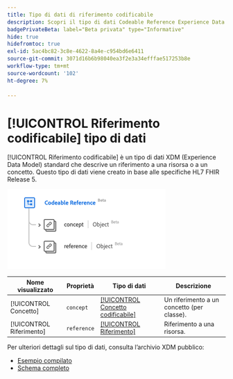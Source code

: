 ```yaml
---
title: Tipo di dati di riferimento codificabile
description: Scopri il tipo di dati Codeable Reference Experience Data Model (XDM).
badgePrivateBeta: label="Beta privata" type="Informative"
hide: true
hidefromtoc: true
exl-id: 5ac4bc82-3c8e-4622-8a4e-c954bd6e6411
source-git-commit: 3071d16b6b98040ea3f2e3a34efffae517253b8e
workflow-type: tm+mt
source-wordcount: '102'
ht-degree: 7%

---
```


# [!UICONTROL Riferimento codificabile] tipo di dati

[!UICONTROL Riferimento codificabile] è un tipo di dati XDM (Experience Data Model) standard che descrive un riferimento a una risorsa o a un concetto. Questo tipo di dati viene creato in base alle specifiche HL7 FHIR Release 5.

![Struttura del tipo di dati di riferimento codificabile](../../../images/healthcare/data-types/codeable-reference.png)

| Nome visualizzato | Proprietà | Tipo di dati | Descrizione |
| --- | --- | --- | --- |
| [!UICONTROL Concetto] | `concept` | [[!UICONTROL Concetto codificabile]](../data-types/codeable-concept.md) | Un riferimento a un concetto (per classe). |
| [!UICONTROL Riferimento] | `reference` | [[!UICONTROL Riferimento]](../data-types/reference.md) | Riferimento a una risorsa. |

Per ulteriori dettagli sul tipo di dati, consulta l’archivio XDM pubblico:

* [Esempio compilato](https://github.com/adobe/xdm/blob/master/extensions/industry/healthcare/fhir/datatypes/codeablereference.example.1.json)
* [Schema completo](https://github.com/adobe/xdm/blob/master/extensions/industry/healthcare/fhir/datatypes/codeablereference.schema.json)
